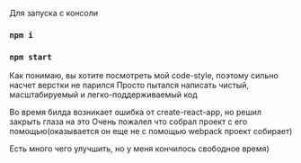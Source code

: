 Для запуска с консоли

### `npm i`
### `npm start`

Как понимаю, вы хотите посмотреть мой code-style, поэтому сильно насчет верстки не парился
Просто пытался написать чистый, масштабируемый и легко-поддерживаемый код

Во время билда возникает ошибка от create-react-app, но решил закрыть глаза на это
Очень пожалел что собрал проект с его помощью(оказывается он еще не с помощью webpack проект собирает)


Есть много чего улучшить, но у меня кончилось свободное время) 

